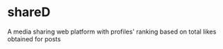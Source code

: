 # shareD
A media sharing web platform with profiles' ranking based on total likes obtained for posts
